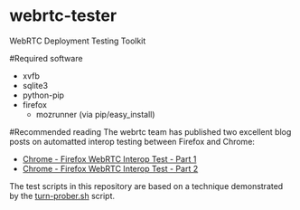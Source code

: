 webrtc-tester
=============

WebRTC Deployment Testing Toolkit

#Required software
* xvfb
* sqlite3
* python-pip
* firefox
  * mozrunner (via pip/easy\_install)

#Recommended reading
The webrtc team has published two excellent blog posts on automatted interop testing between Firefox and Chrome:
* [Chrome - Firefox WebRTC Interop Test - Part 1](http://googletesting.blogspot.se/2014/08/chrome-firefox-webrtc-interop-test-pt-1.html)
* [Chrome - Firefox WebRTC Interop Test - Part 2](http://googletesting.blogspot.se/2014/09/chrome-firefox-webrtc-interop-test-pt-2.html)

The test scripts in this repository are based on a technique demonstrated by the 
[turn-prober.sh](https://github.com/GoogleChrome/webrtc/blob/master/samples/web/content/apprtc/turn-prober/turn-prober.sh) script.
